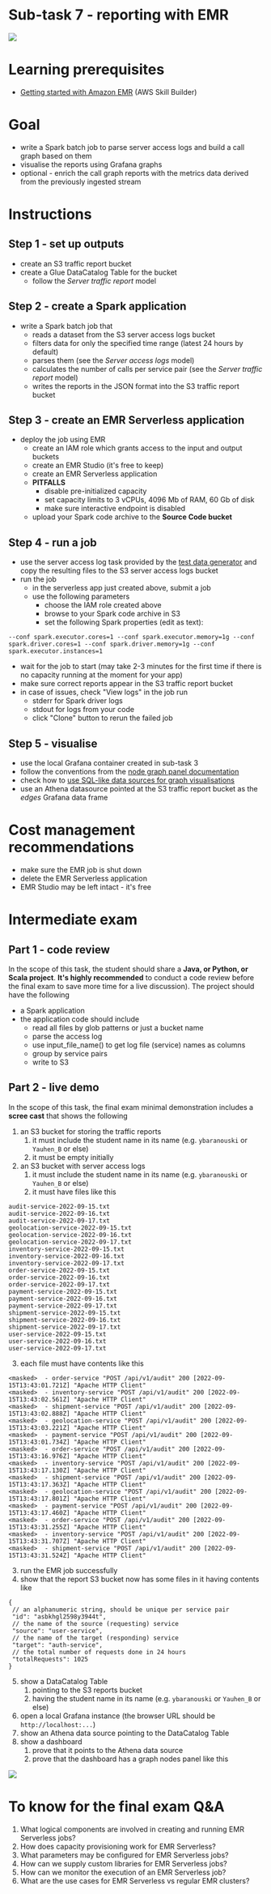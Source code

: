 # Sub-task 7 - reporting with EMR

![](../materials/diagrams/task7-focus.png)

# Learning prerequisites
* [Getting started with Amazon EMR](https://explore.skillbuilder.aws/learn/course/internal/view/elearning/8827/getting-started-with-amazon-emr) (AWS Skill Builder)

# Goal
* write a Spark batch job to parse server access logs and build a call graph based on them
* visualise the reports using Grafana graphs
* optional - enrich the call graph reports with the metrics data derived from the previously ingested stream

# Instructions

## Step 1 - set up outputs
* create an S3 traffic report bucket
* create a Glue DataCatalog Table for the bucket
    * follow the _Server traffic report_ model

## Step 2 - create a Spark application
* write a Spark batch job that
    * reads a dataset from the S3 server access logs bucket
    * filters data for only the specified time range (latest 24 hours by default)
    * parses them (see the _Server access logs_ model)
    * calculates the number of calls per service pair (see the _Server traffic report_ model)
    * writes the reports in the JSON format into the S3 traffic report bucket

## Step 3 - create an EMR Serverless application
* deploy the job using EMR
  * create an IAM role which grants access to the input and output buckets
  * create an EMR Studio (it's free to keep)
  * create an EMR Serverless application
  * **PITFALLS**
    * disable pre-initialized capacity
    * set capacity limits to 3 vCPUs, 4096 Mb of RAM, 60 Gb of disk
    * make sure interactive endpoint is disabled
  * upload your Spark code archive to the **Source Code bucket**

## Step 4 - run a job
* use the server access log task provided by the [test data generator](../materials/test-data-generator-prebuilt) and copy the resulting files to the S3 server access logs bucket
* run the job
  * in the serverless app just created above, submit a job
  * use the following parameters
    * choose the IAM role created above
    * browse to your Spark code archive in S3
    * set the following Spark properties (edit as text):
```
--conf spark.executor.cores=1 --conf spark.executor.memory=1g --conf spark.driver.cores=1 --conf spark.driver.memory=1g --conf spark.executor.instances=1
```
  * wait for the job to start (may take 2-3 minutes for the first time if there is no capacity running at the moment for your app)
  * make sure correct reports appear in the S3 traffic report bucket
  * in case of issues, check "View logs" in the job run
    * stderr for Spark driver logs
    * stdout for logs from your code
    * click "Clone" button to rerun the failed job

## Step 5 - visualise
* use the local Grafana container created in sub-task 3
* follow the conventions from the [node graph panel documentation](https://grafana.com/docs/grafana/latest/panels-visualizations/visualizations/node-graph/)
* check how to [use SQL-like data sources for graph visualisations](https://community.grafana.com/t/nodegraph-with-mysql/66338/3)
* use an Athena datasource pointed at the S3 traffic report bucket as the _edges_ Grafana data frame

# Cost management recommendations
* make sure the EMR job is shut down
* delete the EMR Serverless application
* EMR Studio may be left intact - it's free

# Intermediate exam

## Part 1 - code review
In the scope of this task, the student should share a **Java, or Python, or Scala project**.
**It's highly recommended** to conduct a code review before the final exam to save more time for a live discussion). The project should have the following
* a Spark application
* the application code should include
  * read all files by glob patterns or just a bucket name
  * parse the access log
  * use input_file_name() to get log file (service) names as columns
  * group by service pairs
  * write to S3

## Part 2 - live demo
In the scope of this task, the final exam minimal demonstration includes a **scree cast** that shows the following
1. an S3 bucket for storing the traffic reports
   1. it must include the student name in its name (e.g. `ybaranouski` or `Yauhen_B` or else)
   2. it must be empty initially
2. an S3 bucket with server access logs
   1. it must include the student name in its name (e.g. `ybaranouski` or `Yauhen_B` or else)
   2. it must have files like this
```
audit-service-2022-09-15.txt
audit-service-2022-09-16.txt
audit-service-2022-09-17.txt
geolocation-service-2022-09-15.txt
geolocation-service-2022-09-16.txt
geolocation-service-2022-09-17.txt
inventory-service-2022-09-15.txt
inventory-service-2022-09-16.txt
inventory-service-2022-09-17.txt
order-service-2022-09-15.txt
order-service-2022-09-16.txt
order-service-2022-09-17.txt
payment-service-2022-09-15.txt
payment-service-2022-09-16.txt
payment-service-2022-09-17.txt
shipment-service-2022-09-15.txt
shipment-service-2022-09-16.txt
shipment-service-2022-09-17.txt
user-service-2022-09-15.txt
user-service-2022-09-16.txt
user-service-2022-09-17.txt
```
   3. each file must have contents like this
```
<masked>  - order-service "POST /api/v1/audit" 200 [2022-09-15T13:43:01.721Z] "Apache HTTP Client"
<masked>  - inventory-service "POST /api/v1/audit" 200 [2022-09-15T13:43:02.561Z] "Apache HTTP Client"
<masked>  - shipment-service "POST /api/v1/audit" 200 [2022-09-15T13:43:02.888Z] "Apache HTTP Client"
<masked>  - geolocation-service "POST /api/v1/audit" 200 [2022-09-15T13:43:03.221Z] "Apache HTTP Client"
<masked>  - payment-service "POST /api/v1/audit" 200 [2022-09-15T13:43:01.734Z] "Apache HTTP Client"
<masked>  - order-service "POST /api/v1/audit" 200 [2022-09-15T13:43:16.976Z] "Apache HTTP Client"
<masked>  - inventory-service "POST /api/v1/audit" 200 [2022-09-15T13:43:17.130Z] "Apache HTTP Client"
<masked>  - shipment-service "POST /api/v1/audit" 200 [2022-09-15T13:43:17.363Z] "Apache HTTP Client"
<masked>  - geolocation-service "POST /api/v1/audit" 200 [2022-09-15T13:43:17.801Z] "Apache HTTP Client"
<masked>  - payment-service "POST /api/v1/audit" 200 [2022-09-15T13:43:17.460Z] "Apache HTTP Client"
<masked>  - order-service "POST /api/v1/audit" 200 [2022-09-15T13:43:31.255Z] "Apache HTTP Client"
<masked>  - inventory-service "POST /api/v1/audit" 200 [2022-09-15T13:43:31.707Z] "Apache HTTP Client"
<masked>  - shipment-service "POST /api/v1/audit" 200 [2022-09-15T13:43:31.524Z] "Apache HTTP Client"
```
3. run the EMR job successfully
4. show that the report S3 bucket now has some files in it having contents like
```json5
{
 // an alphanumeric string, should be unique per service pair
 "id": "asbkhgl2598y3944t",
 // the name of the source (requesting) service
 "source": "user-service",
 // the name of the target (responding) service
 "target": "auth-service",
 // the total number of requests done in 24 hours
 "totalRequests": 1025
}
```
5. show a DataCatalog Table
   1. pointing to the S3 reports bucket
   2. having the student name in its name (e.g. `ybaranouski` or `Yauhen_B` or else)
6. open a local Grafana instance (the browser URL should be `http://localhost:...`)
7. show an Athena data source pointing to the DataCatalog Table
8. show a dashboard
   1. prove that it points to the Athena data source
   2. prove that the dashboard has a graph nodes panel like this

![](../materials/diagrams/network_graph_example.png)

# To know for the final exam Q&A

1. What logical components are involved in creating and running EMR Serverless jobs?
2. How does capacity provisioning work for EMR Serverless?
3. What parameters may be configured for EMR Serverless jobs?
4. How can we supply custom libraries for EMR Serverless jobs?
5. How can we monitor the execution of an EMR Serverless job?
6. What are the use cases for EMR Serverless vs regular EMR clusters?
